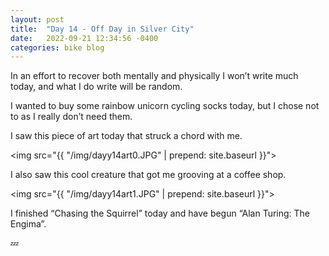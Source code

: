 ```yaml
---
layout: post
title:  "Day 14 - Off Day in Silver City"
date:   2022-09-21 12:34:56 -0400
categories: bike blog
---
```

In an effort to recover both mentally and physically I won’t write much today, and what I do write will be random.

I wanted to buy some rainbow unicorn cycling socks today, but I chose not to as I really don’t need them.

I saw this piece of art today that struck a chord with me.

<img src="{{ "/img/dayy14art0.JPG" | prepend: site.baseurl }}">

I also saw this cool creature that got me grooving at a coffee shop.

<img src="{{ "/img/dayy14art1.JPG" | prepend: site.baseurl }}">

I finished “Chasing the Squirrel” today and have begun “Alan Turing: The Engima”.

💤

